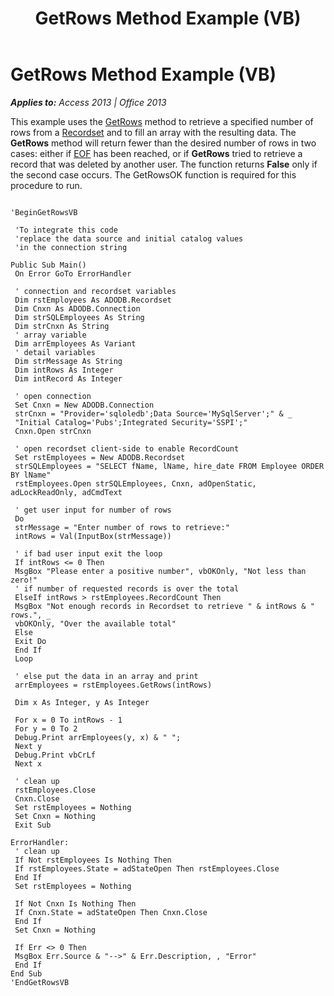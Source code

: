 ﻿---
title: GetRows Method Example (VB)
TOCTitle: GetRows Method Example (VB)
ms:assetid: 5a4e03de-0c89-ed93-7fe8-685906878e60
ms:mtpsurl: https://msdn.microsoft.com/en-us/library/JJ249311(v=office.15)
ms:contentKeyID: 48545041
ms.date: 09/18/2015
mtps_version: v=office.15
---

# GetRows Method Example (VB)


_**Applies to:** Access 2013 | Office 2013_

This example uses the [GetRows](getrows-method-ado.md) method to retrieve a specified number of rows from a [Recordset](recordset-object-ado.md) and to fill an array with the resulting data. The **GetRows** method will return fewer than the desired number of rows in two cases: either if [EOF](bof-eof-properties-ado.md) has been reached, or if **GetRows** tried to retrieve a record that was deleted by another user. The function returns **False** only if the second case occurs. The GetRowsOK function is required for this procedure to run.

``` 
 
'BeginGetRowsVB 
 
 'To integrate this code 
 'replace the data source and initial catalog values 
 'in the connection string 
 
Public Sub Main() 
 On Error GoTo ErrorHandler 
 
 ' connection and recordset variables 
 Dim rstEmployees As ADODB.Recordset 
 Dim Cnxn As ADODB.Connection 
 Dim strSQLEmployees As String 
 Dim strCnxn As String 
 ' array variable 
 Dim arrEmployees As Variant 
 ' detail variables 
 Dim strMessage As String 
 Dim intRows As Integer 
 Dim intRecord As Integer 
 
 ' open connection 
 Set Cnxn = New ADODB.Connection 
 strCnxn = "Provider='sqloledb';Data Source='MySqlServer';" & _ 
 "Initial Catalog='Pubs';Integrated Security='SSPI';" 
 Cnxn.Open strCnxn 
 
 ' open recordset client-side to enable RecordCount 
 Set rstEmployees = New ADODB.Recordset 
 strSQLEmployees = "SELECT fName, lName, hire_date FROM Employee ORDER BY lName" 
 rstEmployees.Open strSQLEmployees, Cnxn, adOpenStatic, adLockReadOnly, adCmdText 
 
 ' get user input for number of rows 
 Do 
 strMessage = "Enter number of rows to retrieve:" 
 intRows = Val(InputBox(strMessage)) 
 
 ' if bad user input exit the loop 
 If intRows <= 0 Then 
 MsgBox "Please enter a positive number", vbOKOnly, "Not less than zero!" 
 ' if number of requested records is over the total 
 ElseIf intRows > rstEmployees.RecordCount Then 
 MsgBox "Not enough records in Recordset to retrieve " & intRows & " rows.", _ 
 vbOKOnly, "Over the available total" 
 Else 
 Exit Do 
 End If 
 Loop 
 
 ' else put the data in an array and print 
 arrEmployees = rstEmployees.GetRows(intRows) 
 
 Dim x As Integer, y As Integer 
 
 For x = 0 To intRows - 1 
 For y = 0 To 2 
 Debug.Print arrEmployees(y, x) & " "; 
 Next y 
 Debug.Print vbCrLf 
 Next x 
 
 ' clean up 
 rstEmployees.Close 
 Cnxn.Close 
 Set rstEmployees = Nothing 
 Set Cnxn = Nothing 
 Exit Sub 
 
ErrorHandler: 
 ' clean up 
 If Not rstEmployees Is Nothing Then 
 If rstEmployees.State = adStateOpen Then rstEmployees.Close 
 End If 
 Set rstEmployees = Nothing 
 
 If Not Cnxn Is Nothing Then 
 If Cnxn.State = adStateOpen Then Cnxn.Close 
 End If 
 Set Cnxn = Nothing 
 
 If Err <> 0 Then 
 MsgBox Err.Source & "-->" & Err.Description, , "Error" 
 End If 
End Sub 
'EndGetRowsVB 
```

